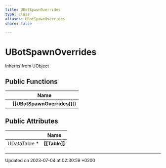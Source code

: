 ```yaml
---
title: UBotSpawnOverrides
type: class
aliases: UBotSpawnOverrides
share: false

---
```


# UBotSpawnOverrides





Inherits from UObject

## Public Functions

|                | Name           |
| -------------- | -------------- |
| | **[[UBotSpawnOverrides]]**() |

## Public Attributes

|                | Name           |
| -------------- | -------------- |
| UDataTable * | **[[Table]]**  |

-------------------------------

Updated on 2023-07-04 at 02:30:59 +0200
